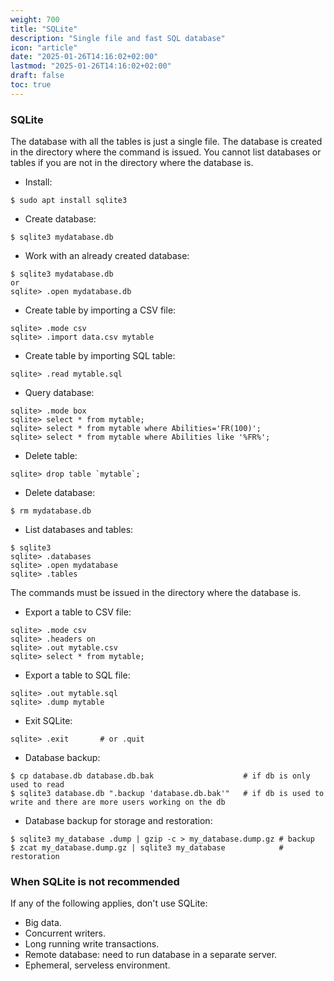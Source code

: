 ```yaml
---
weight: 700
title: "SQLite"
description: "Single file and fast SQL database"
icon: "article"
date: "2025-01-26T14:16:02+02:00"
lastmod: "2025-01-26T14:16:02+02:00"
draft: false
toc: true
---
```


### SQLite

The database with all the tables is just a single file. The database is created in the directory where the command is issued. You cannot list databases or tables if you are not in the directory where the database is.

- Install:

```
$ sudo apt install sqlite3
```

- Create database:

```
$ sqlite3 mydatabase.db
```

- Work with an already created database:

```
$ sqlite3 mydatabase.db
or
sqlite> .open mydatabase.db
```

- Create table by importing a CSV file:

```
sqlite> .mode csv
sqlite> .import data.csv mytable
```

- Create table by importing SQL table:

```
sqlite> .read mytable.sql
```

- Query database:

```
sqlite> .mode box
sqlite> select * from mytable;
sqlite> select * from mytable where Abilities='FR(100)';
sqlite> select * from mytable where Abilities like '%FR%';
```

- Delete table:

```
sqlite> drop table `mytable`;
```

- Delete database:

```
$ rm mydatabase.db
```

- List databases and tables:

```
$ sqlite3
sqlite> .databases
sqlite> .open mydatabase
sqlite> .tables
```

The commands must be issued in the directory where the database is.

- Export a table to CSV file:

```
sqlite> .mode csv
sqlite> .headers on
sqlite> .out mytable.csv
sqlite> select * from mytable;
```

- Export a table to SQL file:

```
sqlite> .out mytable.sql
sqlite> .dump mytable
```

- Exit SQLite:

```
sqlite> .exit       # or .quit
```

- Database backup:

```
$ cp database.db database.db.bak                    # if db is only used to read
$ sqlite3 database.db ".backup 'database.db.bak'"   # if db is used to write and there are more users working on the db
```

- Database backup for storage and restoration:

```
$ sqlite3 my_database .dump | gzip -c > my_database.dump.gz # backup
$ zcat my_database.dump.gz | sqlite3 my_database            # restoration
```

### When SQLite is not recommended

If any of the following applies, don't use SQLite:

- Big data.
- Concurrent writers.
- Long running write transactions.
- Remote database: need to run database in a separate server.
- Ephemeral, serveless environment.
